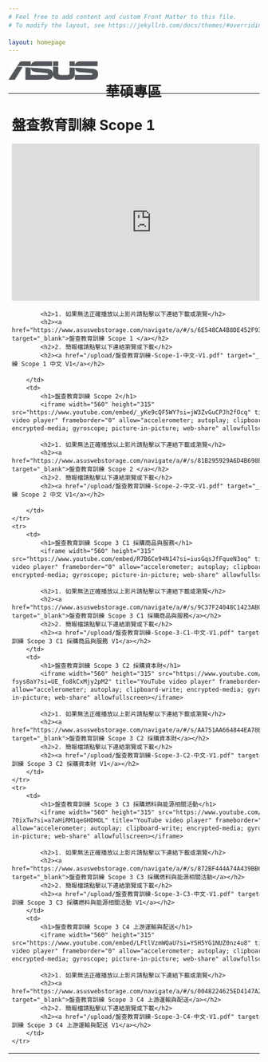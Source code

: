 ```yaml
---
# Feel free to add content and custom Front Matter to this file.
# To modify the layout, see https://jekyllrb.com/docs/themes/#overriding-theme-defaults

layout: homepage
---
```

<div style="display: flex;">
<div style="height:50px;"><img src="img/asus-logo.png" style="width:180px;"></div>
<div style="height:50px;"><h1 style="padding: 0 0 0 15px; align-items: center;">華碩專區</h1></div>
</div>

<table>
    <tr>
        <td>
            <h1>盤查教育訓練 Scope 1</h1>
            <iframe width="560" height="315" src="https://www.youtube.com/embed/NK3U5MZCfRI?si=b_wPooNp7Wr0Vkpi" title="YouTube video player" frameborder="0" allow="accelerometer; autoplay; clipboard-write; encrypted-media; gyroscope; picture-in-picture; web-share" allowfullscreen></iframe>

            <h2>1. 如果無法正確播放以上影片請點擊以下連結下載或瀏覽</h2>
            <h2><a href="https://www.asuswebstorage.com/navigate/a/#/s/6E548CA4B8DE452F93168C9DBB1A21F3Y" target="_blank">盤查教育訓練 Scope 1 </a></h2>
            <h2>2. 簡報檔請點擊以下連結瀏覽或下載</h2>
            <h2><a href="/upload/盤查教育訓練-Scope-1-中文-V1.pdf" target="_blank">盤查教育訓練 Scope 1 中文 V1</a></h2>

        </td>
        <td>
            <h1>盤查教育訓練 Scope 2</h1>
            <iframe width="560" height="315" src="https://www.youtube.com/embed/_yKe9cQF5WY?si=jW3ZvGuCPJh2fOcq" title="YouTube video player" frameborder="0" allow="accelerometer; autoplay; clipboard-write; encrypted-media; gyroscope; picture-in-picture; web-share" allowfullscreen></iframe>
            
            <h2>1. 如果無法正確播放以上影片請點擊以下連結下載或瀏覽</h2>
            <h2><a href="https://www.asuswebstorage.com/navigate/a/#/s/81B295929A6D4B698E973C19A1628330Y" target="_blank">盤查教育訓練 Scope 2 </a></h2>
            <h2>2. 簡報檔請點擊以下連結瀏覽或下載</h2>
            <h2><a href="/upload/盤查教育訓練-Scope-2-中文-V1.pdf" target="_blank">盤查教育訓練 Scope 2 中文 V1</a></h2>

        </td>
    </tr>
    <tr>
        <td>
            <h1>盤查教育訓練 Scope 3 C1 採購商品與服務</h1>
            <iframe width="560" height="315" src="https://www.youtube.com/embed/R7B6Ce94N14?si=iusGqsJfFqueN3oq" title="YouTube video player" frameborder="0" allow="accelerometer; autoplay; clipboard-write; encrypted-media; gyroscope; picture-in-picture; web-share" allowfullscreen></iframe>

            <h2>1. 如果無法正確播放以上影片請點擊以下連結下載或瀏覽</h2>
            <h2><a href="https://www.asuswebstorage.com/navigate/a/#/s/9C37F24048C1423AB0F820EE09262ECBY" target="_blank">盤查教育訓練 Scope 3 C1 採購商品與服務</a></h2>
            <h2>2. 簡報檔請點擊以下連結瀏覽或下載</h2>
            <h2><a href="/upload/盤查教育訓練-Scope-3-C1-中文-V1.pdf" target="_blank">盤查教育訓練 Scope 3 C1 採購商品與服務 V1</a></h2>
        </td>
        <td>
            <h1>盤查教育訓練 Scope 3 C2 採購資本財</h1>
            <iframe width="560" height="315" src="https://www.youtube.com/embed/D79-fsys8aY?si=UE_fo8kCxMjy2pM2" title="YouTube video player" frameborder="0" allow="accelerometer; autoplay; clipboard-write; encrypted-media; gyroscope; picture-in-picture; web-share" allowfullscreen></iframe>

            <h2>1. 如果無法正確播放以上影片請點擊以下連結下載或瀏覽</h2>
            <h2><a href="https://www.asuswebstorage.com/navigate/a/#/s/AA751AA664844EA78B979D575517BFCEY" target="_blank">盤查教育訓練 Scope 3 C2 採購資本財</a></h2>
            <h2>2. 簡報檔請點擊以下連結瀏覽或下載</h2>
            <h2><a href="/upload/盤查教育訓練-Scope-3-C2-中文-V1.pdf" target="_blank">盤查教育訓練 Scope 3 C2 採購資本財 V1</a></h2>
        </td>
    </tr>
    <tr>
        <td>
            <h1>盤查教育訓練 Scope 3 C3 採購燃料與能源相關活動</h1>
            <iframe width="560" height="315" src="https://www.youtube.com/embed/9HEP-70ixTw?si=a7aHiRM1qeGHDHOL" title="YouTube video player" frameborder="0" allow="accelerometer; autoplay; clipboard-write; encrypted-media; gyroscope; picture-in-picture; web-share" allowfullscreen></iframe>

            <h2>1. 如果無法正確播放以上影片請點擊以下連結下載或瀏覽</h2>
            <h2><a href="https://www.asuswebstorage.com/navigate/a/#/s/872BF444A74A439BB64BAEB98911938BY" target="_blank">盤查教育訓練 Scope 3 C3 採購燃料與能源相關活動</a></h2>
            <h2>2. 簡報檔請點擊以下連結瀏覽或下載</h2>
            <h2><a href="/upload/盤查教育訓練-Scope-3-C3-中文-V1.pdf" target="_blank">盤查教育訓練 Scope 3 C3 採購燃料與能源相關活動 V1</a></h2>
        </td>
        <td>
            <h1>盤查教育訓練 Scope 3 C4 上游運輸與配送</h1>
            <iframe width="560" height="315" src="https://www.youtube.com/embed/LFtlVzmWQaU?si=YSH5YG1NUZ0nz4u8" title="YouTube video player" frameborder="0" allow="accelerometer; autoplay; clipboard-write; encrypted-media; gyroscope; picture-in-picture; web-share" allowfullscreen></iframe>

            <h2>1. 如果無法正確播放以上影片請點擊以下連結下載或瀏覽</h2>
            <h2><a href="https://www.asuswebstorage.com/navigate/a/#/s/0048224625ED4147A26C6BE9163B60F5Y" target="_blank">盤查教育訓練 Scope 3 C4 上游運輸與配送</a></h2>
            <h2>2. 簡報檔請點擊以下連結瀏覽或下載</h2>
            <h2><a href="/upload/盤查教育訓練-Scope-3-C4-中文-V1.pdf" target="_blank">盤查教育訓練 Scope 3 C4 上游運輸與配送 V1</a></h2>
        </td>
    </tr>
</table>